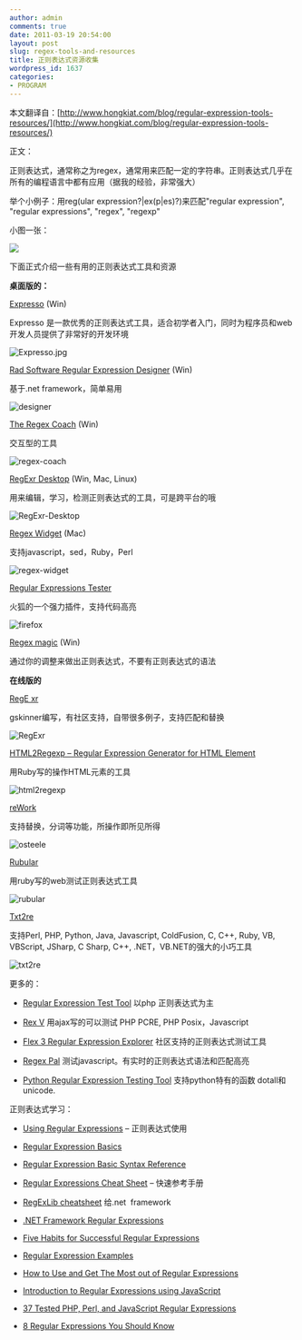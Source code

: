 ```yaml
---
author: admin
comments: true
date: 2011-03-19 20:54:00
layout: post
slug: regex-tools-and-resources
title: 正则表达式资源收集
wordpress_id: 1637
categories:
- PROGRAM
---
```


本文翻译自：[http://www.hongkiat.com/blog/regular-expression-tools-resources/](http://www.hongkiat.com/blog/regular-expression-tools-resources/)  

 正文：

正则表达式，通常称之为regex，通常用来匹配一定的字符串。正则表达式几乎在所有的编程语言中都有应用（据我的经验，非常强大）  

 举个小例子：用reg(ular expression?|ex(p|es)?)来匹配"regular expression", "regular expressions", "regex",  "regexp"  

 小图一张：  

 ![](http://media02.hongkiat.com/regex-tools-resources/preview.jpg)

下面正式介绍一些有用的正则表达式工具和资源<!-- more -->

**桌面版的：**

[Expresso](http://www.ultrapico.com/Expresso.htm) (Win)  

 Expresso 是一款优秀的正则表达式工具，适合初学者入门，同时为程序员和web开发人员提供了非常好的开发环境  

 ![Expresso.jpg](http://media02.hongkiat.com/regex-tools-resources/Expresso.jpg)

[Rad Software Regular Expression Designer](http://www.radsoftware.com.au/regexdesigner/) (Win)  

 基于.net framework，简单易用  

 ![designer](http://media02.hongkiat.com/regex-tools-resources/regexdesigner.jpg)

[The Regex Coach](http://www.weitz.de/regex-coach/) (Win)  

 交互型的工具  

 ![regex-coach](http://media02.hongkiat.com/regex-tools-resources/regex-coach.jpg)

[RegExr Desktop](http://gskinner.com/RegExr/desktop/) (Win, Mac, Linux)  

 用来编辑，学习，检测正则表达式的工具，可是跨平台的哦  

 ![RegExr-Desktop](http://media02.hongkiat.com/regex-tools-resources/RegExr-Desktop.jpg)

[Regex Widget](http://www.apple.com/downloads/dashboard/developer/regexwidget.html) (Mac)  

 支持javascript，sed，Ruby，Perl  

 ![regex-widget](http://media02.hongkiat.com/regex-tools-resources/regex-widget.jpg)

[Regular Expressions Tester](https://addons.mozilla.org/en-US/firefox/addon/2077)  

 火狐的一个强力插件，支持代码高亮  

 ![firefox](http://media02.hongkiat.com/regex-tools-resources/2077.jpg)

[Regex magic](http://www.regular-expressions.info/regexmagic.html) (Win)  

 通过你的调整来做出正则表达式，不要有正则表达式的语法

**在线版的**  

 [RegE	xr](http://gskinner.com/RegExr/)  

 gskinner编写，有社区支持，自带很多例子，支持匹配和替换  

 ![RegExr](http://media02.hongkiat.com/regex-tools-resources/RegExr.jpg)

[HTML2Regexp – Regular Expression Generator for HTML Element](http://llamerada.sakura.ne.jp/html2regexp/index.html)  

 用Ruby写的操作HTML元素的工具  

 ![html2regexp](http://media02.hongkiat.com/regex-tools-resources/html2regexp.jpg)

[reWork](http://osteele.com/tools/rework/)  

 支持替换，分词等功能，所操作即所见所得  

 ![osteele](http://media02.hongkiat.com/regex-tools-resources/osteele.jpg)

[Rubular](http://www.rubular.com/)  

 用ruby写的web测试正则表达式工具  

 ![rubular](http://media02.hongkiat.com/regex-tools-resources/rubular.jpg)

[Txt2re](http://txt2re.com/)  

 支持Perl, PHP, Python, Java, Javascript, ColdFusion, C, C++, Ruby, VB, VBScript, JSharp, C Sharp, C++, .NET，VB.NET的强大的小巧工具  

 ![txt2re](http://media02.hongkiat.com/regex-tools-resources/txt2re.jpg)

更多的：
	
  * [Regular Expression Test Tool](http://www.spaweditor.com/scripts/regex) 以php 正则表达式为主
	
  * [Rex V](http://rexv.org/) 用ajax写的可以测试 PHP PCRE, PHP Posix，Javascript
	
  * [Flex 3 Regular Expression Explorer](http://ryanswanson.com/regexp/#start) 社区支持的正则表达式测试工具
	
  * [Regex Pal](http://regexpal.com/) 测试javascript。有实时的正则表达式语法和匹配高亮
	
  * [Python Regular Expression Testing Tool](http://www.pythonregex.com/) 支持python特有的函数 dotall和unicode.

正则表达式学习：
	
  * [Using Regular Expressions](http://etext.lib.virginia.edu/services/helpsheets/unix/regex.html) – 正则表达式使用
	
  * [Regular Expression Basics](http://evolt.org/node/22700/)
	
  * [Regular Expression Basic Syntax Reference](http://www.regular-expressions.info/reference.html)
	
  * [Regular Expressions Cheat Sheet](http://www.addedbytes.com/cheat-sheets/regular-expressions-cheat-sheet/) – 快速参考手册
	
  * [RegExLib cheatsheet](http://regexlib.com/CheatSheet.aspx) 给.net  framework
	
  * [.NET Framework Regular Expressions](http://msdn.microsoft.com/en-us/library/hs600312.aspx)
	
  * [Five Habits for Successful Regular Expressions](http://onlamp.com/pub/a/onlamp/2003/08/21/regexp.html)
	
  * [Regular Expression Examples](http://www.regular-expressions.info/examples.html)
	
  * [How to Use and Get The Most out of Regular Expressions](http://www.regular-expressions.info/tutorial.html)
	
  * [Introduction to Regular Expressions using JavaScript](http://www.jslab.dk/articles/introduction.to.regular.expressions.using.javascript)
	
  * [37 Tested PHP, Perl, and JavaScript Regular Expressions](http://www.virtuosimedia.com/tutorials/37-tested-php-perl-and-javascript-regular-expressions)
	
  * [8 Regular Expressions You Should Know](http://net.tutsplus.com/tutorials/other/8-regular-expressions-you-should-know/)


